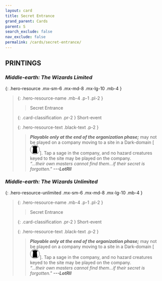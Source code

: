 ```yaml
---
layout: card
title: Secret Entrance
grand_parent: Cards
parent: S
search_exclude: false
nav_exclude: false
permalink: /cards/secret-entrance/
---
```


## PRINTINGS


### _Middle-earth: The Wizards Limited_

{: .hero-resource .mx-sm-6 .mx-md-8 .mx-lg-10 .mb-4 }
> {: .hero-resource-name .mb-4 .p-1 .pl-2 }
> > <div class="card-mp"></div>
> > <div class="card-name">Secret Entrance</div>
>
> {: .card-classification .pr-2 }
> Short-event
>
> {: .hero-resource-text .black-text .p-2 }
> > ***Playable only at the end of the organization phase;*** may not be played on a company moving to a site in a Dark-domain \[![](/assets/images/dark-domain.svg)]. Tap a sage in the company, and no hazard creatures keyed to the site may be played on the company. <br>_“...their own masters cannot find them...if their secret is forgotten."_ ***---&#65279;LotRII*** 
> 

### _Middle-earth: The Wizards Unlimited_

{: .hero-resource-unlimited .mx-sm-6 .mx-md-8 .mx-lg-10 .mb-4 }
> {: .hero-resource-name .mb-4 .p-1 .pl-2 }
> > <div class="card-mp"></div>
> > <div class="card-name">Secret Entrance</div>
>
> {: .card-classification .pr-2 }
> Short-event
>
> {: .hero-resource-text .black-text .p-2 }
> > ***Playable only at the end of the organization phase;*** may not be played on a company moving to a site in a Dark-domain \[![](/assets/images/dark-domain.svg)]. Tap a sage in the company, and no hazard creatures keyed to the site may be played on the company. <br>_“...their own masters cannot find them...if their secret is forgotten."_ ***---&#65279;LotRII*** 
> 
